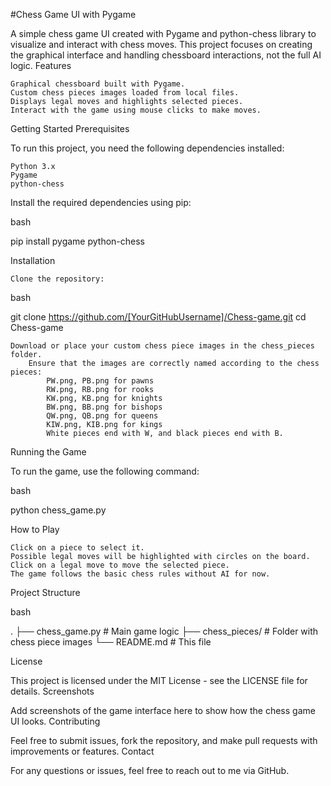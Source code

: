 #Chess Game UI with Pygame

A simple chess game UI created with Pygame and python-chess library to visualize and interact with chess moves. This project focuses on creating the graphical interface and handling chessboard interactions, not the full AI logic.
Features

    Graphical chessboard built with Pygame.
    Custom chess pieces images loaded from local files.
    Displays legal moves and highlights selected pieces.
    Interact with the game using mouse clicks to make moves.

Getting Started
Prerequisites

To run this project, you need the following dependencies installed:

    Python 3.x
    Pygame
    python-chess

Install the required dependencies using pip:

bash

pip install pygame python-chess

Installation

    Clone the repository:

bash

git clone https://github.com/[YourGitHubUsername]/Chess-game.git
cd Chess-game

    Download or place your custom chess piece images in the chess_pieces folder.
        Ensure that the images are correctly named according to the chess pieces:
            PW.png, PB.png for pawns
            RW.png, RB.png for rooks
            KW.png, KB.png for knights
            BW.png, BB.png for bishops
            QW.png, QB.png for queens
            KIW.png, KIB.png for kings
            White pieces end with W, and black pieces end with B.

Running the Game

To run the game, use the following command:

bash

python chess_game.py

How to Play

    Click on a piece to select it.
    Possible legal moves will be highlighted with circles on the board.
    Click on a legal move to move the selected piece.
    The game follows the basic chess rules without AI for now.

Project Structure

bash

.
├── chess_game.py       # Main game logic
├── chess_pieces/       # Folder with chess piece images
└── README.md           # This file

License

This project is licensed under the MIT License - see the LICENSE file for details.
Screenshots

Add screenshots of the game interface here to show how the chess game UI looks.
Contributing

Feel free to submit issues, fork the repository, and make pull requests with improvements or features.
Contact

For any questions or issues, feel free to reach out to me via GitHub.
